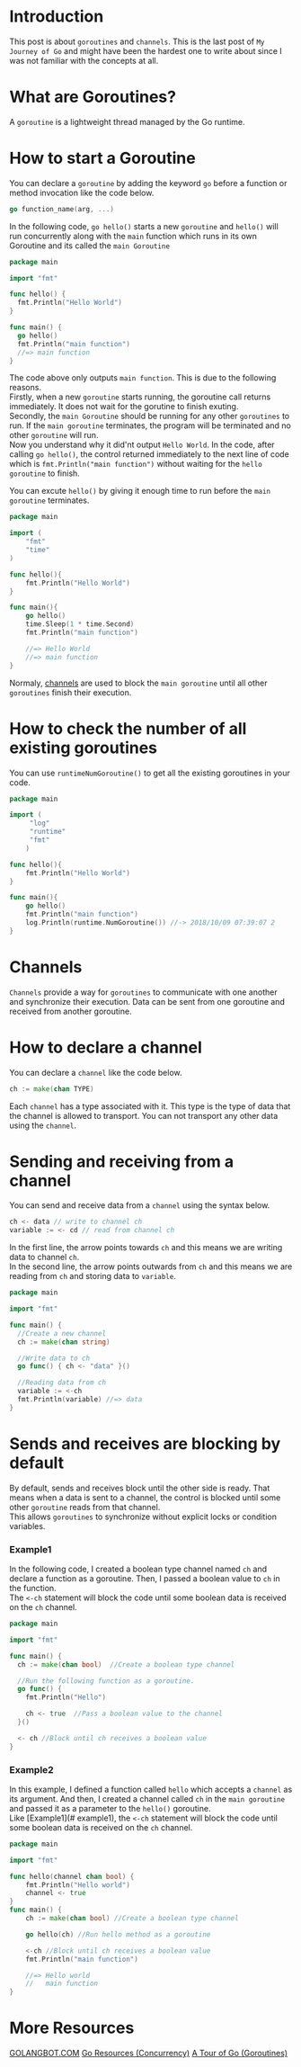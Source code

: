 # Introduction
 This post is about `goroutines` and `channels`. This is the last post of  `My Journey of Go` and might have been the hardest one to write about since I was not familiar with the concepts at all.

# What are Goroutines?
 A `goroutine` is a lightweight thread managed by the Go runtime.

# How to start a Goroutine
 You can declare a `goroutine` by adding the keyword `go` before a function or method invocation like the code below.

```go
go function_name(arg, ...)
```
 In the following code, `go hello()` starts a new `goroutine` and `hello()` will run concurrently along with the `main` function which runs in its own Goroutine and its called the `main Goroutine`

```go
package main

import "fmt"

func hello() {
  fmt.Println("Hello World")
}

func main() {
  go hello()
  fmt.Println("main function")
  //=> main function
}
```

 The code above only outputs `main function`. This is due to the following reasons.  
 Firstly, when a new `goroutine` starts running, the goroutine call returns immediately. It does not wait for the gorutine to finish exuting.  
 Secondly, the `main Goroutine` should be running for any other `goroutines` to run. If the `main goroutine` terminates, the program will be terminated and no other `goroutine` will run.  
 Now you understand why it did'nt output `Hello World`. In the code, after calling `go hello()`, the control returned immediately to the next line of code which is `fmt.Println("main function")` without waiting for the `hello goroutine` to finish.

 You can excute `hello()` by giving it enough time to run before the `main goroutine` terminates.

```go
package main

import (
    "fmt"
    "time"
)

func hello(){
    fmt.Println("Hello World")
}

func main(){
    go hello()
    time.Sleep(1 * time.Second)
    fmt.Println("main function")

    //=> Hello World
    //=> main function
}
```
  Normaly, [channels]() are used to block the `main goroutine` until all other `goroutines` finish their execution.

# How to check the number of all existing goroutines
 You can use `runtimeNumGoroutine()` to get all the existing goroutines in your code.

```go
package main

import (
     "log"
     "runtime"
     "fmt"
    )

func hello(){
    fmt.Println("Hello World")
}

func main(){
    go hello()
    fmt.Println("main function")
    log.Println(runtime.NumGoroutine()) //-> 2018/10/09 07:39:07 2
}
```

# Channels
 `Channels` provide a way for `goroutines` to communicate with one another and synchronize their execution. Data can be sent from one goroutine and received from another goroutine.


# How to declare a channel
 You can declare a `channel` like the code below.

```go
ch := make(chan TYPE)
```
 Each `channel` has a type associated with it. This type is the type of data that the channel is allowed to transport. You can not transport any other data using the `channel`.

# Sending and receiving from a channel
 You can send and receive data from a `channel` using the syntax below.

```go
ch <- data // write to channel ch
variable := <- cd // read from channel ch
```
 In the first line, the arrow points towards `ch` and this means we are writing data to channel `ch`.  
 In the second line, the arrow points outwards from `ch` and this means we are reading from `ch` and storing data to `variable`.

```go
package main

import "fmt"

func main() {
  //Create a new channel
  ch := make(chan string)

  //Write data to ch
  go func() { ch <- "data" }()

  //Reading data from ch
  variable := <-ch
  fmt.Println(variable) //=> data
}
```

# Sends and receives are blocking by default
 By default, sends and receives block until the other side is ready. That means when a data is sent to a channel, the control is blocked until some other `goroutine` reads from that channel.  
 This allows `goroutines` to synchronize without explicit locks or condition variables.

### Example1
 In the following code, I created a boolean type channel named `ch` and declare a function as a goroutine. Then, I passed a boolean value to `ch` in the function.  
The `<-ch` statement will block the code until some boolean data is received on the `ch` channel.

```go
package main

import "fmt"

func main() {
  ch := make(chan bool)  //Create a boolean type channel

  //Run the following function as a goroutine.
  go func() {
    fmt.Println("Hello")

    ch <- true  //Pass a boolean value to the channel
  }()

  <- ch //Block until ch receives a boolean value
}
```

### Example2
 In this example, I defined a function called `hello` which accepts a `channel` as its argument. And then, I created a channel called `ch` in the `main goroutine` and passed it as a parameter to the `hello()` goroutine.  
 Like [Example1](# example1), the `<-ch` statement will block the code until some boolean data is received on the `ch` channel.

```go
package main

import "fmt"

func hello(channel chan bool) {  
    fmt.Println("Hello world")
    channel <- true
}
func main() {  
    ch := make(chan bool) //Create a boolean type channel

    go hello(ch) //Run hello method as a goroutine

    <-ch //Block until ch receives a boolean value
    fmt.Println("main function")

    //=> Hello world
    //   main function
}
```
# More Resources
[GOLANGBOT.COM](https://golangbot.com/goroutines/)
[Go Resources (Concurrency)](https://www.golang-book.com/books/intro/10)
[A Tour of Go (Goroutines)](https://tour.golang.org/concurrency/1)

